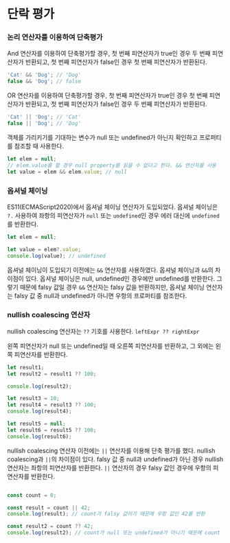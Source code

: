 # 단락 평가

### 논리 연산자를 이용하여 단축평가

And 연산자를 이용하여 단축평가할 경우, 첫 번째 피연산자가 true인 경우 두 번째 피연산자가 반환되고, 첫 번째 피연산자가 false인 경우 첫 번째 피연산자가 반환된다.
```javascript
'Cat' && 'Dog'; // 'Dog'
false && 'Dog'; // false
```

OR 연산자를 이용하여 단축평가할 경우, 첫 번째 피연산자가 true인 경우 첫 번째 피연산자가 반환되고, 첫 번째 피연산자가 false인 경우 두 번째 피연산자가 반환된다.

```javascript
'Cat' || 'Dog'; // 'Cat'
false || 'Dog'; // 'Dog'
```

객체를 가리키기를 기대하는 변수가 null 또는 undefined가 아닌지 확인하고 프로퍼티를 참조할 때 사용한다.
```javascript
let elem = null;
// elem.value를 할 경우 null property를 읽을 수 없다고 한다. && 연산자를 사용
let value = elem && elem.value; // null
```

### 옵셔널 체이닝
ES11(ECMAScript2020)에서 옵셔널 체이닝 연산자가 도입되었다. 옵셔널 체이닝은 `?.` 사용하여 좌항의 피연산자가 `null` 또는 `undefined`인 경우 에러 대신에 `undefined`를 반환한다.

```javascript
let elem = null;

let value = elem?.value;
console.log(value); // undefined
```

옵셔널 체이닝이 도입되기 이전에는 `&&` 연산자를 사용하였다. 옵셔널 체이닝과 `&&`의 차이점이 있다. 옵셔널 체이닝은 null, undefined인 경우에만 undefined를 반환한다. 그렇기 때문에 falsy 값일 경우 `&&` 연산자는 falsy 값을 반환하지만, 옵셔널 체이닝 연산자는 falsy 값 중 null과 undefined가 아니면 우항의 프로퍼티를 참조한다.

### nullish coalescing 연산자

nullish coalescing 연산자는 `??` 기호를 사용한다.
`leftExpr ?? rightExpr`

왼쪽 피연산자가 null 또는 undefined일 때 오른쪽 피연산자를 반환하고, 그 외에는 왼쪽 피연산자를 반환한다.

```javascript
let result1;
let result2 = result1 ?? 100;

console.log(result2);

let result3 = 10;
let result4 = result3 ?? 100;
console.log(result4);

let result5 = null;
let result6 = result5 ?? 100;
console.log(result6);
```

nullish coalescing 연산자 이전에는 `||` 연산자를 이용해 단축 평가를 했다. nullish coalescing과 `||`의 차이점이 있다. falsy 값 중 null과 undefined가 아닌 경우 nullish 연산자는 좌항의 피연산자를 반환한다. `||` 연산자의 경우 falsy 값인 경우에 우항의 피연산자를 반환한다.
```javascript

const count = 0;

const result = count || 42;
console.log(result); // count가 falsy 값이기 때문에 우항 값인 42를 반환

const result2 = count ?? 42;
console.log(result2); // count가 null 또는 undefined가 아니기 때문에 count 값인 0을 반환한다.
```